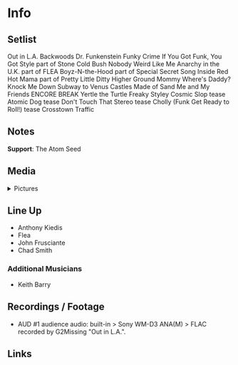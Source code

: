 # Info

## Setlist

Out in L.A.
Backwoods
Dr. Funkenstein
Funky Crime
If You Got Funk, You Got Style part of
Stone Cold Bush
Nobody Weird Like Me
Anarchy in the U.K. part of FLEA
Boyz-N-the-Hood part of
Special Secret Song Inside
Red Hot Mama part of
Pretty Little Ditty
Higher Ground
Mommy Where's Daddy?
Knock Me Down
Subway to Venus
Castles Made of Sand
Me and My Friends
ENCORE BREAK
Yertle the Turtle
Freaky Styley
Cosmic Slop tease
Atomic Dog tease
Don't Touch That Stereo tease
Cholly (Funk Get Ready to Roll!) tease
Crosstown Traffic

## Notes

**Support**: The Atom Seed

## Media 

<details>
  <summary>Pictures</summary>
  <!--<img alt="Setlist" title="Setlist" src="_.jpg" height="200" />
  <img alt="Flyer" title="Flyer" src="_.jpg" height="200" />
  <img alt="Clipper" title="Clipper" src="_.jpg" height="200" />
  <img alt="Ticket" title="Ticket" src="_.jpg" height="200" />
  -->
</details>

## Line Up

* Anthony Kiedis
* Flea
* John Frusciante
* Chad Smith

### Additional Musicians

* Keith Barry

## Recordings / Footage

* AUD #1 audience audio: built-in > Sony WM-D3 ANA(M) > FLAC recorded by G2Missing "Out in L.A.".

## Links
